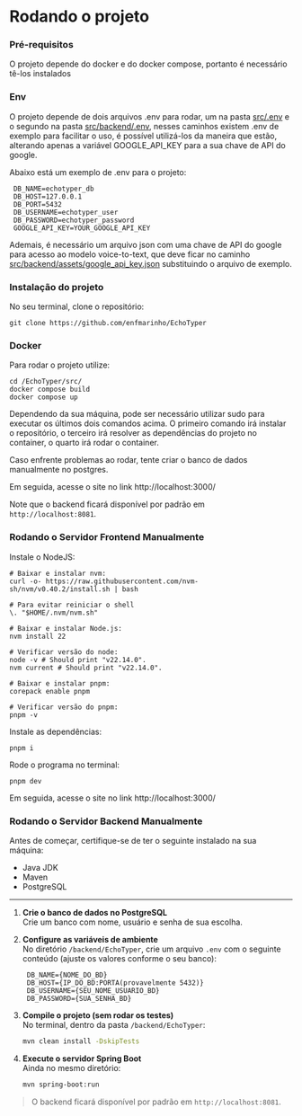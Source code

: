 # Rodando o projeto
### Pré-requisitos
O projeto depende do docker e do docker compose, portanto é necessário tê-los instalados
### Env
O projeto depende de dois arquivos .env para rodar, um na pasta [src/.env](src/.env) e o segundo na pasta 
[src/backend/.env](src/backend/.env), nesses caminhos existem .env de exemplo para facilitar o uso, é possível
utilizá-los da maneira que estão, alterando apenas a variável GOOGLE_API_KEY para a sua chave de API do google. 

Abaixo está um exemplo de .env para o projeto: 
   ```env
    DB_NAME=echotyper_db
    DB_HOST=127.0.0.1
    DB_PORT=5432
    DB_USERNAME=echotyper_user
    DB_PASSWORD=echotyper_password
    GOOGLE_API_KEY=YOUR_GOOGLE_API_KEY
   ```

Ademais, é necessário um arquivo json com uma chave de API do google para acesso ao modelo voice-to-text, que deve ficar no caminho
[src/backend/assets/google_api_key.json](src/backend/assets/google_api_key.json) substituindo o arquivo de exemplo.

### Instalação do projeto
No seu terminal, clone o repositório:
```
git clone https://github.com/enfmarinho/EchoTyper
```
### Docker
Para rodar o projeto utilize:
```
cd /EchoTyper/src/
docker compose build
docker compose up
```

Dependendo da sua máquina, pode ser necessário utilizar sudo para executar os últimos dois comandos acima. 
O primeiro comando irá instalar o repositório, o terceiro irá resolver as dependências do projeto no container,
o quarto irá rodar o container. 

Caso enfrente problemas ao rodar, tente criar o banco de dados manualmente no postgres.

Em seguida, acesse o site no link http://localhost:3000/

Note que o backend ficará disponível por padrão em `http://localhost:8081`.

### Rodando o Servidor Frontend Manualmente
Instale o NodeJS:

```
# Baixar e instalar nvm:
curl -o- https://raw.githubusercontent.com/nvm-sh/nvm/v0.40.2/install.sh | bash

# Para evitar reiniciar o shell
\. "$HOME/.nvm/nvm.sh"

# Baixar e instalar Node.js:
nvm install 22

# Verificar versão do node:
node -v # Should print "v22.14.0".
nvm current # Should print "v22.14.0".

# Baixar e instalar pnpm:
corepack enable pnpm

# Verificar versão do pnpm:
pnpm -v

```

Instale as dependências:

`pnpm i`

Rode o programa no terminal:

`pnpm dev`

Em seguida, acesse o site no link http://localhost:3000/


### Rodando o Servidor Backend Manualmente
Antes de começar, certifique-se de ter o seguinte instalado na sua máquina:

- Java JDK
- Maven
- PostgreSQL

---

1. **Crie o banco de dados no PostgreSQL**  
   Crie um banco com nome, usuário e senha de sua escolha.

2. **Configure as variáveis de ambiente**  
   No diretório `/backend/EchoTyper`, crie um arquivo `.env` com o seguinte conteúdo (ajuste os valores conforme o seu banco):
   ```env
    DB_NAME={NOME_DO_BD}
    DB_HOST={IP_DO_BD:PORTA(provavelmente 5432)}
    DB_USERNAME={SEU_NOME_USUARIO_BD}
    DB_PASSWORD={SUA_SENHA_BD}
   ```

3. **Compile o projeto (sem rodar os testes)**  
   No terminal, dentro da pasta `/backend/EchoTyper`:
   ```bash
   mvn clean install -DskipTests
   ```

4. **Execute o servidor Spring Boot**  
   Ainda no mesmo diretório:
   ```bash
   mvn spring-boot:run
   ```

> O backend ficará disponível por padrão em `http://localhost:8081`.
